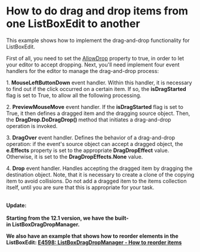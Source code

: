 # How to do drag and drop items from one ListBoxEdit to another


<p>This example shows how to implement the drag-and-drop functionality for ListBoxEdit.</p>
<p>First of all, you need to set the <a href="http://documentation.devexpress.dev/#WPF/DevExpressXpfCoreDXFrameworkContentElement_AllowDroptopic"><u>AllowDrop</u></a> property to true, in order to let your editor to accept dropping. Next, you'll need implement four event handlers for the editor to manage the drag-and-drop process:</p>
<p>1. <strong>MouseLeftButtonDown</strong> event handler. Within this handler, it is necessary to find out if the click occurred on a certain item. If so, the <strong>isDragStarted</strong> flag is set to True, to allow all the following processing.</p>
<p>2. <strong>PreviewMouseMove</strong> event handler. If the <strong>isDragStarted</strong> flag is set to True, it then defines a dragged item and the dragging source object. Then, the <strong>DragDrop.DoDragDrop() </strong>method that initiates a drag-and-drop operation is invoked.</p>
<p>3. <strong>DragOver</strong> event handler. Defines the behavior of a drag-and-drop operation: if the event's source object can accept a dragged object, the <strong>e.Effects</strong> property is set to the appropriate <strong>DragDropEffect</strong> value. Otherwise, it is set to the <strong>DragDropEffects.None</strong> value.</p>
<p>4. <strong>Drop</strong> event handler. Handles accepting the dragged item by dragging the destination object. Note, that it is necessary to create a clone of the copying item to avoid collisions. Do not add a dragged item to the items collection itself, until you are sure that this is appropriate for your task.<br /><br /></p>
<p><strong>Update:</strong><br /><br /><strong>Starting from the 12.1 version, we have the built-in ListBoxDragDropManager. </strong></p>
<p><strong>We also have an example that shows how to reorder elements in the ListBoxEdit: <a href="https://www.devexpress.com/Support/Center/p/E4598">E4598: ListBoxDragDropManager - How to reorder items</a></strong></p>

<br/>


